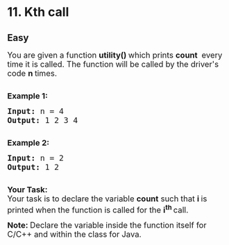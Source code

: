 # 11. Kth call
## Easy 
<div class="problem-statement">
                <p></p><p><span style="font-size:18px">You are given a function&nbsp;<strong>utility()&nbsp;</strong>which prints&nbsp;<strong>count&nbsp;</strong>&nbsp;every time it is called. The function will be called by the driver's code&nbsp;<strong>n&nbsp;</strong>times.</span></p>

<p><br>
<span style="font-size:18px"><strong>Example 1:</strong></span></p>

<pre><span style="font-size:18px"><strong>Input:</strong> n = 4
<strong>Output:</strong> 1 2 3 4</span></pre>

<p><br>
<span style="font-size:18px"><strong>Example 2:</strong></span></p>

<pre><span style="font-size:18px"><strong>Input:</strong> n = 2
<strong>Output:</strong> 1 2
</span></pre>

<p><br>
<span style="font-size:18px"><strong>Your Task:</strong><br>
Your task is to declare the variable <strong>count</strong> such that <strong>i&nbsp;</strong>is printed when the function is called for the <strong>i<sup>th&nbsp;</sup></strong></span><span style="font-size:18px">call.</span></p>

<p><strong><span style="font-size:18px">Note: </span></strong><span style="font-size:18px">Declare the variable inside the function itself for C/C++ and within the class for Java.</span></p>
 <p></p>
            </div>